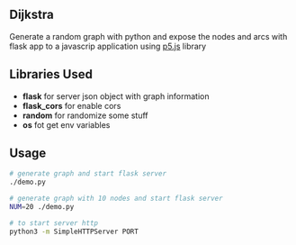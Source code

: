 Dijkstra 
------------

Generate a random graph with python and expose the nodes and arcs with flask app to a javascrip application using [p5.js](https://p5js.org) library


Libraries Used
----------------
- **flask** for server json object with graph information
- **flask_cors** for enable cors 
- **random** for randomize some stuff 
- **os** fot get env variables 


Usage
-------------
```bash
# generate graph and start flask server 
./demo.py

# generate graph with 10 nodes and start flask server
NUM=20 ./demo.py

# to start server http 
python3 -m SimpleHTTPServer PORT
```